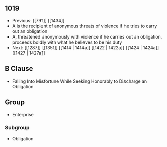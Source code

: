 ## 1019
- Previous: [[791]] [[1434]] 
- A is the recipient of anonymous threats of violence if he tries to carry out an obligation
- A, threatened anonymously with violence if he carries out an obligation, proceeds boldly with what he believes to be his duty
- Next: [[1287]] [[1351]] [[1414 | 1414a]] [[1422 | 1422a]] [[1424 | 1424a]] [[1427 | 1427a]] 

## B Clause
- Falling Into Misfortune While Seeking Honorably to Discharge an Obligation

## Group
- Enterprise

### Subgroup
- Obligation

